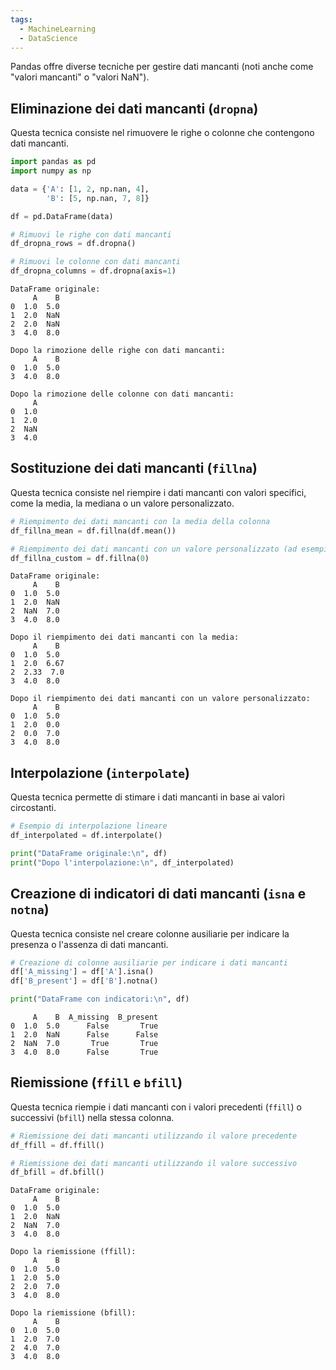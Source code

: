```yaml
---
tags:
  - MachineLearning
  - DataScience
---
```

Pandas offre diverse tecniche per gestire dati mancanti (noti anche come "valori mancanti" o "valori NaN").

## Eliminazione dei dati mancanti (`dropna`)

Questa tecnica consiste nel rimuovere le righe o colonne che contengono dati mancanti.

```python
import pandas as pd
import numpy as np

data = {'A': [1, 2, np.nan, 4],
        'B': [5, np.nan, 7, 8]}

df = pd.DataFrame(data)

# Rimuovi le righe con dati mancanti
df_dropna_rows = df.dropna()

# Rimuovi le colonne con dati mancanti
df_dropna_columns = df.dropna(axis=1)
```

```
DataFrame originale:
     A    B
0  1.0  5.0
1  2.0  NaN
2  2.0  NaN
3  4.0  8.0

Dopo la rimozione delle righe con dati mancanti:
     A    B
0  1.0  5.0
3  4.0  8.0

Dopo la rimozione delle colonne con dati mancanti:
     A
0  1.0
1  2.0
2  NaN
3  4.0
```

## Sostituzione dei dati mancanti (`fillna`)

Questa tecnica consiste nel riempire i dati mancanti con valori specifici, come la media, la mediana o un valore personalizzato.

```python
# Riempimento dei dati mancanti con la media della colonna
df_fillna_mean = df.fillna(df.mean())

# Riempimento dei dati mancanti con un valore personalizzato (ad esempio, 0)
df_fillna_custom = df.fillna(0)
```

```
DataFrame originale:
     A    B
0  1.0  5.0
1  2.0  NaN
2  NaN  7.0
3  4.0  8.0

Dopo il riempimento dei dati mancanti con la media:
     A    B
0  1.0  5.0
1  2.0  6.67
2  2.33  7.0
3  4.0  8.0

Dopo il riempimento dei dati mancanti con un valore personalizzato:
     A    B
0  1.0  5.0
1  2.0  0.0
2  0.0  7.0
3  4.0  8.0
```

## Interpolazione (`interpolate`)

Questa tecnica permette di stimare i dati mancanti in base ai valori circostanti.
```python
# Esempio di interpolazione lineare
df_interpolated = df.interpolate()

print("DataFrame originale:\n", df)
print("Dopo l'interpolazione:\n", df_interpolated)
```

## Creazione di indicatori di dati mancanti (`isna` e `notna`)

Questa tecnica consiste nel creare colonne ausiliarie per indicare la presenza o l'assenza di dati mancanti.

```python
# Creazione di colonne ausiliarie per indicare i dati mancanti
df['A_missing'] = df['A'].isna()
df['B_present'] = df['B'].notna()

print("DataFrame con indicatori:\n", df)
```

```
     A    B  A_missing  B_present
0  1.0  5.0      False       True
1  2.0  NaN      False      False
2  NaN  7.0       True       True
3  4.0  8.0      False       True
```

## Riemissione (`ffill` e `bfill`)

Questa tecnica riempie i dati mancanti con i valori precedenti (`ffill`) o successivi (`bfill`) nella stessa colonna.

```python
# Riemissione dei dati mancanti utilizzando il valore precedente
df_ffill = df.ffill()

# Riemissione dei dati mancanti utilizzando il valore successivo
df_bfill = df.bfill()
```

```
DataFrame originale:
     A    B
0  1.0  5.0
1  2.0  NaN
2  NaN  7.0
3  4.0  8.0

Dopo la riemissione (ffill):
     A    B
0  1.0  5.0
1  2.0  5.0
2  2.0  7.0
3  4.0  8.0

Dopo la riemissione (bfill):
     A    B
0  1.0  5.0
1  2.0  7.0
2  4.0  7.0
3  4.0  8.0
```


